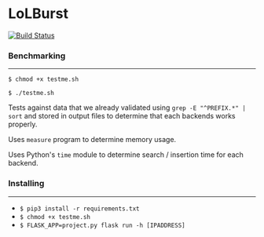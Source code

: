 # LoLBurst 

[![Build
Status](https://travis-ci.org/noyoshi/LoLBurst.svg?branch=master)](https://travis-ci.org/noyoshi/LoLBurst)

### Benchmarking 
---

`$ chmod +x testme.sh`

`$ ./testme.sh`

Tests against data that we already validated using `grep -E "^PREFIX.*" | sort` 
and stored in output files to determine that each backends works properly. 

Uses `measure` program to determine memory usage. 

Uses Python's `time` module to determine search / insertion time for each
backend. 

### Installing 
---

- `$ pip3 install -r requirements.txt`
- `$ chmod +x testme.sh`
- `$ FLASK_APP=project.py flask run -h [IPADDRESS]`
